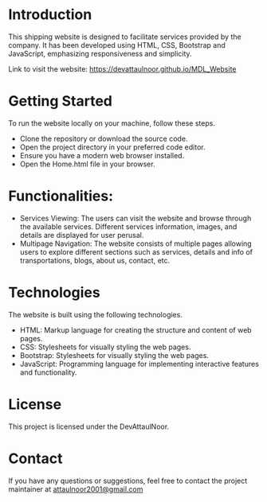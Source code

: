 # Introduction
This shipping website is designed to facilitate services provided by the company. It has been developed using HTML, CSS, Bootstrap and JavaScript, emphasizing responsiveness and simplicity.

Link to visit the website: https://devattaulnoor.github.io/MDL_Website

# Getting Started
To run the website locally on your machine, follow these steps.
- Clone the repository or download the source code.
- Open the project directory in your preferred code editor.
- Ensure you have a modern web browser installed.
- Open the Home.html file in your browser.

# Functionalities:
- Services Viewing: The users can visit the website and browse through the available services. Different services information, images, and details are displayed for user perusal.
- Multipage Navigation: The website consists of multiple pages allowing users to explore different sections such as services, details and info of transportations, blogs, about us, contact, etc.

# Technologies
The website is built using the following technologies.
- HTML: Markup language for creating the structure and content of web pages.
- CSS: Stylesheets for visually styling the web pages.
- Bootstrap: Stylesheets for visually styling the web pages.
- JavaScript: Programming language for implementing interactive features and functionality.

# License
This project is licensed under the DevAttaulNoor.

# Contact
If you have any questions or suggestions, feel free to contact the project maintainer at attaulnoor2001@gmail.com
